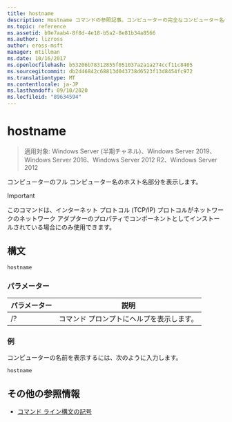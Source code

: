 ```yaml
---
title: hostname
description: Hostname コマンドの参照記事。コンピューターの完全なコンピューター名のホスト名部分を表示します。
ms.topic: reference
ms.assetid: b9e7aab4-8f8d-4e18-b5a2-8e81b34a8566
ms.author: lizross
author: eross-msft
manager: mtillman
ms.date: 10/16/2017
ms.openlocfilehash: b53206b78312855f051037a2a1a274ccf11c8405
ms.sourcegitcommit: db2d46842c68813d043738d6523f13d8454fc972
ms.translationtype: MT
ms.contentlocale: ja-JP
ms.lasthandoff: 09/10/2020
ms.locfileid: "89634594"
---
```

# <a name="hostname"></a>hostname

> 適用対象: Windows Server (半期チャネル)、Windows Server 2019、Windows Server 2016、Windows Server 2012 R2、Windows Server 2012

コンピューターのフル コンピューター名のホスト名部分を表示します。

>[!IMPORTANT]
> このコマンドは、インターネット プロトコル (TCP/IP) プロトコルがネットワークのネットワーク アダプターのプロパティでコンポーネントとしてインストールされている場合にのみ使用できます。

## <a name="syntax"></a>構文

```
hostname
```

### <a name="parameters"></a>パラメーター
| パラメーター | 説明 |
| ------- | -------- |
| /? | コマンド プロンプトにヘルプを表示します。 |

### <a name="examples"></a>例

コンピューターの名前を表示するには、次のように入力します。

```
hostname
```

## <a name="additional-references"></a>その他の参照情報

- [コマンド ライン構文の記号](command-line-syntax-key.md)
